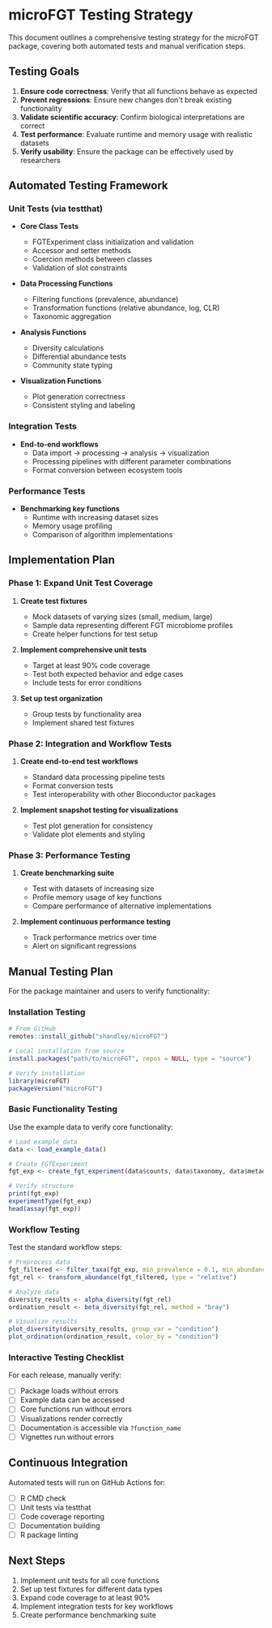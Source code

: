 # microFGT Testing Strategy

This document outlines a comprehensive testing strategy for the microFGT package, covering both automated tests and manual verification steps.

## Testing Goals

1. **Ensure code correctness**: Verify that all functions behave as expected
2. **Prevent regressions**: Ensure new changes don't break existing functionality
3. **Validate scientific accuracy**: Confirm biological interpretations are correct
4. **Test performance**: Evaluate runtime and memory usage with realistic datasets
5. **Verify usability**: Ensure the package can be effectively used by researchers

## Automated Testing Framework

### Unit Tests (via testthat)

- **Core Class Tests**
  - FGTExperiment class initialization and validation
  - Accessor and setter methods
  - Coercion methods between classes
  - Validation of slot constraints

- **Data Processing Functions**
  - Filtering functions (prevalence, abundance)
  - Transformation functions (relative abundance, log, CLR)
  - Taxonomic aggregation

- **Analysis Functions**
  - Diversity calculations
  - Differential abundance tests
  - Community state typing

- **Visualization Functions**
  - Plot generation correctness
  - Consistent styling and labeling

### Integration Tests

- **End-to-end workflows**
  - Data import → processing → analysis → visualization
  - Processing pipelines with different parameter combinations
  - Format conversion between ecosystem tools

### Performance Tests

- **Benchmarking key functions**
  - Runtime with increasing dataset sizes
  - Memory usage profiling
  - Comparison of algorithm implementations

## Implementation Plan

### Phase 1: Expand Unit Test Coverage

1. **Create test fixtures**
   - Mock datasets of varying sizes (small, medium, large)
   - Sample data representing different FGT microbiome profiles
   - Create helper functions for test setup

2. **Implement comprehensive unit tests**
   - Target at least 90% code coverage
   - Test both expected behavior and edge cases
   - Include tests for error conditions

3. **Set up test organization**
   - Group tests by functionality area
   - Implement shared test fixtures

### Phase 2: Integration and Workflow Tests

1. **Create end-to-end test workflows**
   - Standard data processing pipeline tests
   - Format conversion tests
   - Test interoperability with other Bioconductor packages

2. **Implement snapshot testing for visualizations**
   - Test plot generation for consistency
   - Validate plot elements and styling

### Phase 3: Performance Testing

1. **Create benchmarking suite**
   - Test with datasets of increasing size
   - Profile memory usage of key functions
   - Compare performance of alternative implementations

2. **Implement continuous performance testing**
   - Track performance metrics over time
   - Alert on significant regressions

## Manual Testing Plan

For the package maintainer and users to verify functionality:

### Installation Testing

```r
# From GitHub
remotes::install_github("shandley/microFGT")

# Local installation from source
install.packages("path/to/microFGT", repos = NULL, type = "source")

# Verify installation
library(microFGT)
packageVersion("microFGT")
```

### Basic Functionality Testing

Use the example data to verify core functionality:

```r
# Load example data
data <- load_example_data()

# Create FGTExperiment
fgt_exp <- create_fgt_experiment(data$counts, data$taxonomy, data$metadata)

# Verify structure
print(fgt_exp)
experimentType(fgt_exp)
head(assay(fgt_exp))
```

### Workflow Testing

Test the standard workflow steps:

```r
# Preprocess data
fgt_filtered <- filter_taxa(fgt_exp, min_prevalence = 0.1, min_abundance = 0.001)
fgt_rel <- transform_abundance(fgt_filtered, type = "relative")

# Analyze data
diversity_results <- alpha_diversity(fgt_rel)
ordination_result <- beta_diversity(fgt_rel, method = "bray")

# Visualize results
plot_diversity(diversity_results, group_var = "condition")
plot_ordination(ordination_result, color_by = "condition")
```

### Interactive Testing Checklist

For each release, manually verify:

- [ ] Package loads without errors
- [ ] Example data can be accessed
- [ ] Core functions run without errors
- [ ] Visualizations render correctly
- [ ] Documentation is accessible via `?function_name`
- [ ] Vignettes run without errors

## Continuous Integration

Automated tests will run on GitHub Actions for:

- [ ] R CMD check
- [ ] Unit tests via testthat
- [ ] Code coverage reporting
- [ ] Documentation building
- [ ] R package linting

## Next Steps

1. Implement unit tests for all core functions
2. Set up test fixtures for different data types
3. Expand code coverage to at least 90%
4. Implement integration tests for key workflows
5. Create performance benchmarking suite